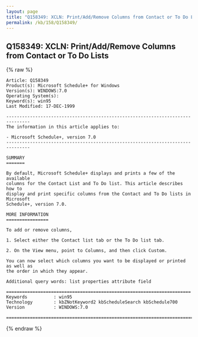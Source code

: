 ```yaml
---
layout: page
title: "Q158349: XCLN: Print/Add/Remove Columns from Contact or To Do Lists"
permalink: /kb/158/Q158349/
---
```


## Q158349: XCLN: Print/Add/Remove Columns from Contact or To Do Lists

{% raw %}

	Article: Q158349
	Product(s): Microsoft Schedule+ for Windows
	Version(s): WINDOWS:7.0
	Operating System(s): 
	Keyword(s): win95
	Last Modified: 17-DEC-1999
	
	-------------------------------------------------------------------------------
	The information in this article applies to:
	
	- Microsoft Schedule+, version 7.0 
	-------------------------------------------------------------------------------
	
	SUMMARY
	=======
	
	By default, Microsoft Schedule+ displays and prints a few of the available
	columns for the Contact List and To Do list. This article describes how to
	display and print specific columns from the Contact and To Do lists in Microsoft
	Schedule+, version 7.0.
	
	MORE INFORMATION
	================
	
	To add or remove columns,
	
	1. Select either the Contact list tab or the To Do list tab.
	
	2. On the View menu, point to Columns, and then click Custom.
	
	You can now select which columns you want to be displayed or printed as well as
	the order in which they appear.
	
	Additional query words: list properties attribute field
	
	======================================================================
	Keywords          : win95 
	Technology        : kbZNotKeyword2 kbScheduleSearch kbSchedule700
	Version           : WINDOWS:7.0
	
	=============================================================================
	

{% endraw %}

